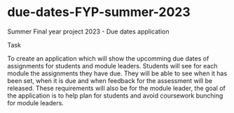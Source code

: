 # due-dates-FYP-summer-2023

Summer Final year project 2023 - Due dates application

Task 

To create an application which will show the upcomming due dates of assignments for students and module leaders. Students will see for each module 
the assignments they have due. They will be able to see when it has been set, when it is due and when feedback for the assessment will be released. 
These requirements will also be for the module leader, the goal of the application is to help plan for students and avoid coursework bunching for 
module leaders. 
